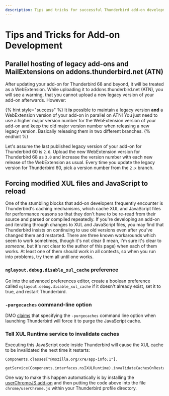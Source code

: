 ```yaml
---
description: Tips and tricks for successful Thunderbird add-on development.
---
```


# Tips and Tricks for Add-on Development

## Parallel hosting of legacy add-ons and MailExtensions on addons.thunderbird.net \(ATN\)

After updating your add-on for Thunderbird 68 and beyond, it will be treated as a WebExtension. While uploading it to addons.thunderbird.net \(ATN\), you will see a warning, that you cannot upload a new legacy version of your add-on afterwards. However:

{% hint style="success" %}
It **is** possible to maintain a legacy version **and** a WebExtension version of your add-on in parallel on ATN! You just need to use a higher major version number for the WebExtension version of your add-on and keep the old major version number when releasing a new legacy version. Basically releasing them in two different branches.
{% endhint %}

Let's assume the last published legacy version of your add-on for Thunderbird 60 is `2.6`. Upload the new WebExtension version for Thunderbird 68 as `3.0` and increase the version number with each new release of the WebExtension as usual. Every time you update the legacy version for Thunderbird 60, pick a version number from the `2.x` branch.

## Forcing modified XUL files and JavaScript to reload

One of the stumbling blocks that add-on developers frequently encounter is Thunderbird's caching mechanisms, which cache XUL and JavaScript files for performance reasons so that they don't have to be re-read from their source and parsed or compiled repeatedly. If you're developing an add-on and iterating through changes to XUL and JavaScript files, you may find that Thunderbird insists on continuing to use old versions even after you've changed them and restarted. There are three known workarounds which seem to work sometimes, though it's not clear \(I mean, I'm sure it's clear to _someone_, but it's not clear to the author of this page\) when each of them works. At least one of them should work in all contexts, so when you run into problems, try them all until one works.

### `nglayout.debug.disable_xul_cache` preference

Go into the advanced preferences editor, create a boolean preference called `nglayout.debug.disable_xul_cache` if it doesn't already exist, set it to true, and restart Thunderbird.

### `-purgecaches` command-line option

DMO [claims](https://developer.mozilla.org/en-US/docs/Mozilla/Command_Line_Options#-purgecaches) that specifying the `-purgecaches` command line option when launching Thunderbird will force it to purge the JavaScript cache.

### Tell XUL Runtime service to invalidate caches

Executing this JavaScript code inside Thunderbird will cause the XUL cache to be invalidated the next time it restarts:

```text
Components.classes["@mozilla.org/xre/app-info;1"].
    getService(Components.interfaces.nsIXULRuntime).invalidateCachesOnRestart();
```

One way to make this happen automatically is by installing the [userChromeJS add-on](https://addons.thunderbird.net/thunderbird/addon/userchromejs-2/) and then putting the code above into the file `chrome/userChrome.js` within your Thunderbird profile directory.

